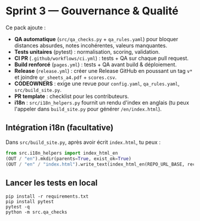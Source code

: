 # Sprint 3 — Gouvernance & Qualité

Ce pack ajoute :
- **QA automatique** (`src/qa_checks.py` + `qa_rules.yaml`) pour bloquer distances absurdes, notes incohérentes, valeurs manquantes.
- **Tests unitaires** (pytest) : normalisation, scoring, validation.
- **CI PR** (`.github/workflows/ci.yml`) : tests + QA sur chaque pull request.
- **Build renforcé** (`pages.yml`) : tests + QA avant build & déploiement.
- **Release** (`release.yml`) : créer une Release GitHub en poussant un tag `v*` et joindre `qr_sheets_a4.pdf` + `scores.csv`.
- **CODEOWNERS** : exige une revue pour `config.yaml`, `qa_rules.yaml`, `src/build_site.py`.
- **PR template** : checklist pour les contributeurs.
- **i18n** : `src/i18n_helpers.py` fournit un rendu d'index en anglais (tu peux l'appeler dans `build_site.py` pour générer `/en/index.html`).

## Intégration i18n (facultative)
Dans `src/build_site.py`, après avoir écrit `index.html`, tu peux :
```python
from src.i18n_helpers import index_html_en
(OUT / "en").mkdir(parents=True, exist_ok=True)
(OUT / "en" / "index.html").write_text(index_html_en(REPO_URL_BASE, records), encoding="utf-8")
```

## Lancer les tests en local
```
pip install -r requirements.txt
pip install pytest
pytest -q
python -m src.qa_checks
```
